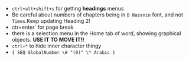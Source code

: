 - `ctrl+alt+shift+s` for getting **headings** menus
- Be careful about numbers of chapters being in `B Nazanin` font, and not `Times`.Keep updating Heading 2!
- ‍ctr+enter` for page break
- there is a selection menu in the Home tab of word, showing graphical objects. **USE IT TO MOVE IT!!**
- `ctrl+*` to hide inner character thingy
- `{ SEQ GlobalNumber \# "(0)" \* Arabic }`